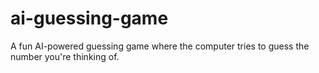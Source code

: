 # ai-guessing-game
A fun AI-powered guessing game where the computer tries to guess the number you're thinking of.

